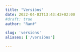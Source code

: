 ```yaml
---
title: "Versións"
date: 2022-04-03T13:43:42+02:00
#draft: true
author: "Ran#"

slug: 'versions'
aliases: ['/versións']

---
```


